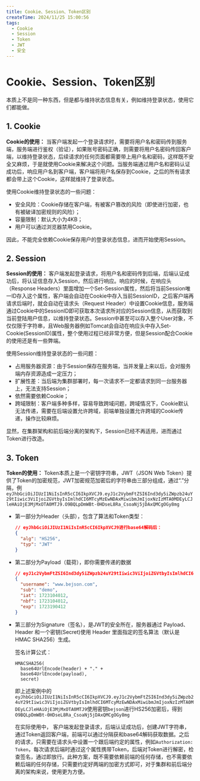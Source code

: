 ```yaml
---
title: Cookie、Session、Token区别
createTime: 2024/11/25 15:00:56
tags:
  - Cookie
  - Session
  - Token
  - JWT
  - 安全
---
```

# Cookie、Session、Token区别

本质上不是同一种东西，但是都与维持状态信息有关，例如维持登录状态，使用它们都能做。

## 1. Cookie

**Cookie的使用：** 当客户端发起一个登录请求时，需要将用户名和密码传到服务端，服务端进行鉴权（验证），如果账号密码正确，则需要将用户名密码传回客户端，以维持登录状态，后续请求的任何页面都需要带上用户名和密码，这样既不安全又麻烦，于是就使用Cookie来解决这个问题。当服务端通过用户名和密码认证成功后，响应用户名到客户端，客户端将用户名保存到Cookie，之后的所有请求都会带上这个Cookie，这样就维持了登录状态。

使用Cookie维持登录状态的一些问题：

* 安全风险：Cookie存储在客户端，有被客户篡改的风险（即使进行加密，也有被破译加密规则的风险）；
* 容量限制：默认大小为4KB；
* 用户可以通过浏览器禁用Cookie。

因此，不能完全依赖Cookie保存用户的登录状态信息，进而开始使用Session。

## 2. Session

**Session的使用：** 客户端发起登录请求，将用户名和密码传到后端，后端认证成功后，将认证信息存入Session，然后进行响应。响应的时候，在响应头（Response Headers）里面增加一个Set-Session属性，然后将当前Session唯一ID存入这个属性，客户端会自动在Cookie中存入当前SessionID，之后客户端再请求后端时，就会自动在请求头（Request Header）中设置Cookie信息，服务端通过Cookie中的SessionID即可获取本次请求所对应的Session信息，从而获取到当前登陆用户信息，以维持登录状态。Session中甚至可以存入整个User对象，不仅仅限于字符串，且Web服务器例如Tomcat会自动在响应头中存入Set-Cookie(SessionID)属性，整个使用过程已经非常方便，但是Session配合Cookie的使用还是有一些弊端。

使用Session维持登录状态的一些问题：

* 占用服务器资源：由于Session保存在服务端，当并发量上来以后，会对服务端内存资源造成一定压力；
* 扩展性差：当后端为集群部署时，每一次请求不一定都请求到同一台服务器上，无法支持Session；
* 依然需要依赖Cookie；
* 跨域限制：客户端多种多样，容易导致跨域问题，跨域情况下，Cookie默认无法传递，需要在后端设置允许跨域，前端单独设置允许跨域的Cookie传递，操作比较麻烦。

显然，在集群架构和前后端分离的架构下，Session已经不再适用，进而通过Token进行改造。

## 3. Token

**Token的使用：** Token本质上是一个密钥字符串，JWT（JSON Web Token）提供了Token的加密规范，JWT加密规范加密后的字符串由三部分组成，通过“.”分隔，例`eyJhbGciOiJIUzI1NiIsInR5cCI6IkpXVCJ9.eyJ1c2VybmFtZSI6Ind3dy5iZWpzb24uY29tIiwic3ViIjoiZGVtbyIsImlhdCI6MTcyMzEwNDAxMiwibmJmIjoxNzIzMTA0MDEyLCJleHAiOjE3MjMxOTA0MTJ9.O9BQLpDmWBt-0HDseL8Ra_CsoaNj5jDAxQMCgOGy8mg`

* 第一部分为Header（头部），包含了算法和Token类型：

  ```json
  // eyJhbGciOiJIUzI1NiIsInR5cCI6IkpXVCJ9进行base64解码后：
  {
    "alg": "HS256",
    "typ": "JWT"
  }
  ```

* 第二部分为Payload（载荷），即你需要传递的数据

  ```json
  // eyJ1c2VybmFtZSI6Ind3dy5iZWpzb24uY29tIiwic3ViIjoiZGVtbyIsImlhdCI6MTcyMzEwNDAxMiwibmJmIjoxNzIzMTA0MDEyLCJleHAiOjE3MjMxOTA0MTJ9进行base64解码后：
  {
    "username": "www.bejson.com",
    "sub": "demo",
    "iat": 1723104012,
    "nbf": 1723104012,
    "exp": 1723190412
  }
  ```

* 第三部分为Signature（签名），是JWT的安全所在，服务器通过 Payload、Header 和一个密钥(Secret)使用 Header 里面指定的签名算法（默认是 HMAC SHA256）生成。

  签名计算公式：

  ```
  HMACSHA256(
    base64UrlEncode(header) + "." +
    base64UrlEncode(payload),
    secret)
  ```

  即上述案例中的`eyJhbGciOiJIUzI1NiIsInR5cCI6IkpXVCJ9.eyJ1c2VybmFtZSI6Ind3dy5iZWpzb24uY29tIiwic3ViIjoiZGVtbyIsImlhdCI6MTcyMzEwNDAxMiwibmJmIjoxNzIzMTA0MDEyLCJleHAiOjE3MjMxOTA0MTJ9`使用密钥`bejson`进行HS256加密后，得到`O9BQLpDmWBt-0HDseL8Ra_CsoaNj5jDAxQMCgOGy8mg`

  在实际使用中， 客户端发起登录请求，后端认证成功后，创建JWT字符串，通过Token返回客户端，前端可以通过分隔获和base64解码获取数据。之后的请求，只需要在请求头中设置一个跟后端约定的属性，例如`Authorization: Token`，每次请求后端时通过这个属性携带Token，后端对Token进行解密，检查签名，通过即放行。此种方案，既不需要依赖前端的任何存储，也不需要依赖后端的任何存储，只需要约定好两端的加密方式即可，对于集群和前后端分离的架构来说，使用更为方便。


